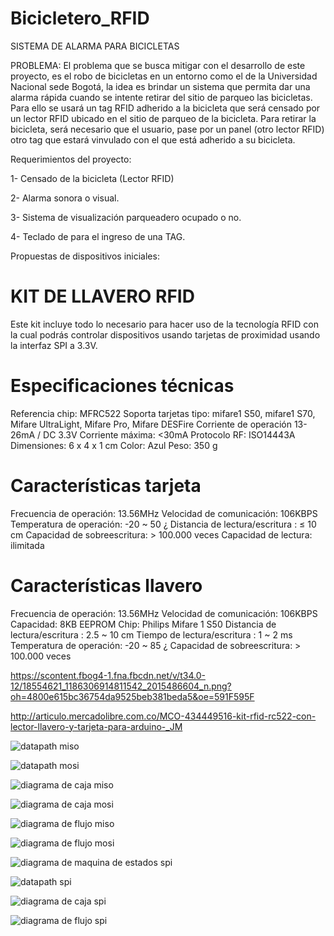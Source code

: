 # Bicicletero_RFID

SISTEMA DE ALARMA PARA BICICLETAS

PROBLEMA: El problema que se busca mitigar con el desarrollo de este proyecto, es el robo de bicicletas en un entorno como el de la Universidad Nacional sede Bogotá, la idea es brindar un sistema que permita dar una alarma rápida cuando se intente retirar del sitio de parqueo las bicicletas. Para ello se usará un tag RFID adherido a la bicicleta que será censado por un lector RFID ubicado en el sitio de parqueo de la bicicleta. Para retirar la bicicleta, será necesario que el usuario, pase por un panel (otro lector RFID) otro tag que estará vinvulado con el que está adherido a su bicicleta.

Requerimientos del proyecto:

1- Censado de la bicicleta (Lector RFID)

2- Alarma sonora o visual.

3- Sistema de visualización parqueadero ocupado o no.

4- Teclado de para el ingreso de una TAG.

Propuestas de dispositivos iniciales:


# KIT DE LLAVERO RFID

Este kit incluye todo lo necesario para hacer uso de la tecnología RFID con la cual podrás controlar dispositivos usando tarjetas de proximidad usando la interfaz SPI a 3.3V.

# Especificaciones técnicas
Referencia chip: MFRC522
Soporta tarjetas tipo: mifare1 S50, mifare1 S70, Mifare UltraLight, Mifare Pro, Mifare DESFire
Corriente de operación 13-26mA / DC 3.3V
Corriente máxima: <30mA
Protocolo RF: ISO14443A
Dimensiones: 6 x 4 x 1 cm
Color: Azul
Peso: 350 g

# Características tarjeta
Frecuencia de operación: 13.56MHz
Velocidad de comunicación: 106KBPS
Temperatura de operación: -20 ~ 50 ¿
Distancia de lectura/escritura : ≤ 10 cm
Capacidad de sobreescritura: > 100.000 veces
Capacidad de lectura: ilimitada

# Características llavero
Frecuencia de operación: 13.56MHz
Velocidad de comunicación: 106KBPS
Capacidad: 8KB EEPROM
Chip: Philips Mifare 1 S50
Distancia de lectura/escritura : 2.5 ~ 10 cm
Tiempo de lectura/escritura : 1 ~ 2 ms
Temperatura de operación: -20 ~ 85 ¿
Capacidad de sobreescritura: > 100.000 veces






https://scontent.fbog4-1.fna.fbcdn.net/v/t34.0-12/18554621_1186306914811542_2015486604_n.png?oh=4800e615bc36754da9525beb381beda5&oe=591F595F


http://articulo.mercadolibre.com.co/MCO-434449516-kit-rfid-rc522-con-lector-llavero-y-tarjeta-para-arduino-_JM










![datapath miso](https://cloud.githubusercontent.com/assets/25775237/26180679/64b3ebd4-3b30-11e7-8bd7-f88e74870154.png)

![datapath mosi](https://cloud.githubusercontent.com/assets/25775237/26180680/64b76638-3b30-11e7-907c-1a24579f5c93.png)

![diagrama de caja miso](https://cloud.githubusercontent.com/assets/25775237/26180681/64bded8c-3b30-11e7-8189-788a81ef2653.png)

![diagrama de caja mosi](https://cloud.githubusercontent.com/assets/25775237/26180682/64c44164-3b30-11e7-9f29-58e12f8af5d7.png)

![diagrama de flujo miso](https://cloud.githubusercontent.com/assets/25775237/26180688/65768f9a-3b30-11e7-9c4e-6a88c4dcd18c.png)

![diagrama de flujo mosi](https://cloud.githubusercontent.com/assets/25775237/26180689/6594b0ba-3b30-11e7-8b29-2d8effe1d90c.png)

![diagrama de maquina de estados spi](https://cloud.githubusercontent.com/assets/25775237/26180683/64dc28ce-3b30-11e7-8c59-8d0429968ab9.png)

![datapath spi](https://cloud.githubusercontent.com/assets/25775237/26180684/64df23bc-3b30-11e7-9d09-196bd3b4e8e8.png)

![diagrama de caja spi](https://cloud.githubusercontent.com/assets/25775237/26180685/64e5f2c8-3b30-11e7-86ea-7950d9c388c2.png)

![diagrama de flujo spi](https://cloud.githubusercontent.com/assets/25775237/26180686/64e92948-3b30-11e7-9e22-26bd38b93d83.png)











